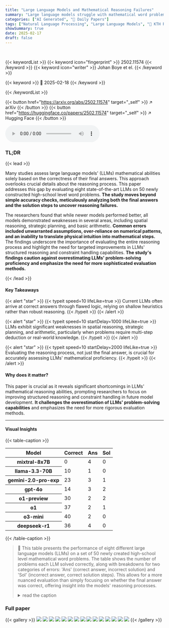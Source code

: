 ```yaml
---
title: "Large Language Models and Mathematical Reasoning Failures"
summary: "Large language models struggle with mathematical word problems, demonstrating flaws in reasoning despite achieving high accuracy; a new study highlights these persistent gaps in generalization abiliti..."
categories: ["AI Generated", "🤗 Daily Papers"]
tags: ["Natural Language Processing", "Large Language Models", "🏢 KTH Royal Institute of Technology",]
showSummary: true
date: 2025-02-17
draft: false
---
```


<br>

{{< keywordList >}}
{{< keyword icon="fingerprint" >}} 2502.11574 {{< /keyword >}}
{{< keyword icon="writer" >}} Johan Boye et el. {{< /keyword >}}
 
{{< keyword >}} 🤗 2025-02-18 {{< /keyword >}}
 
{{< /keywordList >}}

{{< button href="https://arxiv.org/abs/2502.11574" target="_self" >}}
↗ arXiv
{{< /button >}}
{{< button href="https://huggingface.co/papers/2502.11574" target="_self" >}}
↗ Hugging Face
{{< /button >}}



<audio controls>
    <source src="https://ai-paper-reviewer.com/2502.11574/podcast.wav" type="audio/wav">
    Your browser does not support the audio element.
</audio>


### TL;DR


{{< lead >}}

Many studies assess large language models' (LLMs) mathematical abilities solely based on the correctness of their final answers. This approach overlooks crucial details about the reasoning process. This paper addresses this gap by evaluating eight state-of-the-art LLMs on 50 newly constructed high-school level word problems.  **The study moves beyond simple accuracy checks, meticulously analyzing both the final answers and the solution steps to uncover reasoning failures.**

The researchers found that while newer models performed better, all models demonstrated weaknesses in several areas, including spatial reasoning, strategic planning, and basic arithmetic.  **Common errors included unwarranted assumptions, over-reliance on numerical patterns, and an inability to translate physical intuition into mathematical steps.**  The findings underscore the importance of evaluating the entire reasoning process and highlight the need for targeted improvements in LLMs' structured reasoning and constraint handling capabilities. **The study's findings caution against overestimating LLMs' problem-solving proficiency and emphasize the need for more sophisticated evaluation methods.**

{{< /lead >}}


#### Key Takeaways

{{< alert "star" >}}
{{< typeit speed=10 lifeLike=true >}} Current LLMs often arrive at correct answers through flawed logic, relying on shallow heuristics rather than robust reasoning. {{< /typeit >}}
{{< /alert >}}

{{< alert "star" >}}
{{< typeit speed=10 startDelay=1000 lifeLike=true >}} LLMs exhibit significant weaknesses in spatial reasoning, strategic planning, and arithmetic, particularly when problems require multi-step deduction or real-world knowledge. {{< /typeit >}}
{{< /alert >}}

{{< alert "star" >}}
{{< typeit speed=10 startDelay=2000 lifeLike=true >}} Evaluating the reasoning process, not just the final answer, is crucial for accurately assessing LLMs' mathematical proficiency. {{< /typeit >}}
{{< /alert >}}

#### Why does it matter?
This paper is crucial as it reveals significant shortcomings in LLMs' mathematical reasoning abilities, prompting researchers to focus on improving structured reasoning and constraint handling in future model development.  **It challenges the overestimation of LLMs' problem-solving capabilities** and emphasizes the need for more rigorous evaluation methods.

------
#### Visual Insights





{{< table-caption >}}
<table class="ltx_tabular ltx_centering ltx_guessed_headers ltx_align_middle" id="S4.T1.1">
<thead class="ltx_thead">
<tr class="ltx_tr" id="S4.T1.1.1.1">
<th class="ltx_td ltx_align_left ltx_th ltx_th_column ltx_th_row ltx_border_l ltx_border_r ltx_border_t" id="S4.T1.1.1.1.1"><span class="ltx_text ltx_font_bold" id="S4.T1.1.1.1.1.1">Model</span></th>
<th class="ltx_td ltx_align_center ltx_th ltx_th_column ltx_border_r ltx_border_t" id="S4.T1.1.1.1.2"><span class="ltx_text ltx_font_bold" id="S4.T1.1.1.1.2.1">Correct</span></th>
<th class="ltx_td ltx_align_center ltx_th ltx_th_column ltx_border_r ltx_border_t" id="S4.T1.1.1.1.3"><span class="ltx_text ltx_font_bold" id="S4.T1.1.1.1.3.1">Ans</span></th>
<th class="ltx_td ltx_align_center ltx_th ltx_th_column ltx_border_r ltx_border_t" id="S4.T1.1.1.1.4"><span class="ltx_text ltx_font_bold" id="S4.T1.1.1.1.4.1">Sol</span></th>
</tr>
</thead>
<tbody class="ltx_tbody">
<tr class="ltx_tr" id="S4.T1.1.2.1">
<th class="ltx_td ltx_align_left ltx_th ltx_th_row ltx_border_l ltx_border_r ltx_border_t" id="S4.T1.1.2.1.1">mixtral-8x7B</th>
<td class="ltx_td ltx_align_center ltx_border_r ltx_border_t" id="S4.T1.1.2.1.2">0</td>
<td class="ltx_td ltx_align_center ltx_border_r ltx_border_t" id="S4.T1.1.2.1.3">4</td>
<td class="ltx_td ltx_align_center ltx_border_r ltx_border_t" id="S4.T1.1.2.1.4">0</td>
</tr>
<tr class="ltx_tr" id="S4.T1.1.3.2">
<th class="ltx_td ltx_align_left ltx_th ltx_th_row ltx_border_l ltx_border_r" id="S4.T1.1.3.2.1">llama-3.3-70B</th>
<td class="ltx_td ltx_align_center ltx_border_r" id="S4.T1.1.3.2.2">10</td>
<td class="ltx_td ltx_align_center ltx_border_r" id="S4.T1.1.3.2.3">1</td>
<td class="ltx_td ltx_align_center ltx_border_r" id="S4.T1.1.3.2.4">0</td>
</tr>
<tr class="ltx_tr" id="S4.T1.1.4.3">
<th class="ltx_td ltx_align_left ltx_th ltx_th_row ltx_border_l ltx_border_r" id="S4.T1.1.4.3.1">gemini-2.0-pro-exp</th>
<td class="ltx_td ltx_align_center ltx_border_r" id="S4.T1.1.4.3.2">23</td>
<td class="ltx_td ltx_align_center ltx_border_r" id="S4.T1.1.4.3.3">3</td>
<td class="ltx_td ltx_align_center ltx_border_r" id="S4.T1.1.4.3.4">1</td>
</tr>
<tr class="ltx_tr" id="S4.T1.1.5.4">
<th class="ltx_td ltx_align_left ltx_th ltx_th_row ltx_border_l ltx_border_r" id="S4.T1.1.5.4.1">gpt-4o</th>
<td class="ltx_td ltx_align_center ltx_border_r" id="S4.T1.1.5.4.2">14</td>
<td class="ltx_td ltx_align_center ltx_border_r" id="S4.T1.1.5.4.3">3</td>
<td class="ltx_td ltx_align_center ltx_border_r" id="S4.T1.1.5.4.4">2</td>
</tr>
<tr class="ltx_tr" id="S4.T1.1.6.5">
<th class="ltx_td ltx_align_left ltx_th ltx_th_row ltx_border_l ltx_border_r" id="S4.T1.1.6.5.1">o1-preview</th>
<td class="ltx_td ltx_align_center ltx_border_r" id="S4.T1.1.6.5.2">30</td>
<td class="ltx_td ltx_align_center ltx_border_r" id="S4.T1.1.6.5.3">2</td>
<td class="ltx_td ltx_align_center ltx_border_r" id="S4.T1.1.6.5.4">2</td>
</tr>
<tr class="ltx_tr" id="S4.T1.1.7.6">
<th class="ltx_td ltx_align_left ltx_th ltx_th_row ltx_border_l ltx_border_r" id="S4.T1.1.7.6.1">o1</th>
<td class="ltx_td ltx_align_center ltx_border_r" id="S4.T1.1.7.6.2">37</td>
<td class="ltx_td ltx_align_center ltx_border_r" id="S4.T1.1.7.6.3">2</td>
<td class="ltx_td ltx_align_center ltx_border_r" id="S4.T1.1.7.6.4">1</td>
</tr>
<tr class="ltx_tr" id="S4.T1.1.8.7">
<th class="ltx_td ltx_align_left ltx_th ltx_th_row ltx_border_l ltx_border_r" id="S4.T1.1.8.7.1">o3-mini</th>
<td class="ltx_td ltx_align_center ltx_border_r" id="S4.T1.1.8.7.2">40</td>
<td class="ltx_td ltx_align_center ltx_border_r" id="S4.T1.1.8.7.3">2</td>
<td class="ltx_td ltx_align_center ltx_border_r" id="S4.T1.1.8.7.4">0</td>
</tr>
<tr class="ltx_tr" id="S4.T1.1.9.8">
<th class="ltx_td ltx_align_left ltx_th ltx_th_row ltx_border_b ltx_border_l ltx_border_r" id="S4.T1.1.9.8.1">deepseek-r1</th>
<td class="ltx_td ltx_align_center ltx_border_b ltx_border_r" id="S4.T1.1.9.8.2">36</td>
<td class="ltx_td ltx_align_center ltx_border_b ltx_border_r" id="S4.T1.1.9.8.3">4</td>
<td class="ltx_td ltx_align_center ltx_border_b ltx_border_r" id="S4.T1.1.9.8.4">0</td>
</tr>
</tbody>
</table>{{< /table-caption >}}

> 🔼 This table presents the performance of eight different large language models (LLMs) on a set of 50 newly created high-school level mathematical word problems.  The table shows the number of problems each LLM solved correctly, along with breakdowns for two categories of errors:  'Ans' (correct answer, incorrect solution) and 'Sol' (incorrect answer, correct solution steps). This allows for a more nuanced evaluation than simply focusing on whether the final answer was correct, offering insight into the models' reasoning processes.
> <details>
> <summary>read the caption</summary>
> Table 1: The number of problems correctly solved and answered (out of 50). Ans = correct answer but wrong solution. Sol = correct solution but wrong final answer.
> </details>





### Full paper

{{< gallery >}}
<img src="https://ai-paper-reviewer.com/2502.11574/1.png" class="grid-w50 md:grid-w33 xl:grid-w25" />
<img src="https://ai-paper-reviewer.com/2502.11574/2.png" class="grid-w50 md:grid-w33 xl:grid-w25" />
<img src="https://ai-paper-reviewer.com/2502.11574/3.png" class="grid-w50 md:grid-w33 xl:grid-w25" />
<img src="https://ai-paper-reviewer.com/2502.11574/4.png" class="grid-w50 md:grid-w33 xl:grid-w25" />
<img src="https://ai-paper-reviewer.com/2502.11574/5.png" class="grid-w50 md:grid-w33 xl:grid-w25" />
<img src="https://ai-paper-reviewer.com/2502.11574/6.png" class="grid-w50 md:grid-w33 xl:grid-w25" />
<img src="https://ai-paper-reviewer.com/2502.11574/7.png" class="grid-w50 md:grid-w33 xl:grid-w25" />
<img src="https://ai-paper-reviewer.com/2502.11574/8.png" class="grid-w50 md:grid-w33 xl:grid-w25" />
<img src="https://ai-paper-reviewer.com/2502.11574/9.png" class="grid-w50 md:grid-w33 xl:grid-w25" />
<img src="https://ai-paper-reviewer.com/2502.11574/10.png" class="grid-w50 md:grid-w33 xl:grid-w25" />
<img src="https://ai-paper-reviewer.com/2502.11574/11.png" class="grid-w50 md:grid-w33 xl:grid-w25" />
<img src="https://ai-paper-reviewer.com/2502.11574/12.png" class="grid-w50 md:grid-w33 xl:grid-w25" />
<img src="https://ai-paper-reviewer.com/2502.11574/13.png" class="grid-w50 md:grid-w33 xl:grid-w25" />
<img src="https://ai-paper-reviewer.com/2502.11574/14.png" class="grid-w50 md:grid-w33 xl:grid-w25" />
<img src="https://ai-paper-reviewer.com/2502.11574/15.png" class="grid-w50 md:grid-w33 xl:grid-w25" />
{{< /gallery >}}